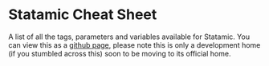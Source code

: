 Statamic Cheat Sheet
====================

A list of all the tags, parameters and variables available for Statamic. You can view this as a [github page](http://statamic.github.io/statamic-cheat-sheet), please note this is only a development home (if you stumbled across this) soon to be moving to its official home.
